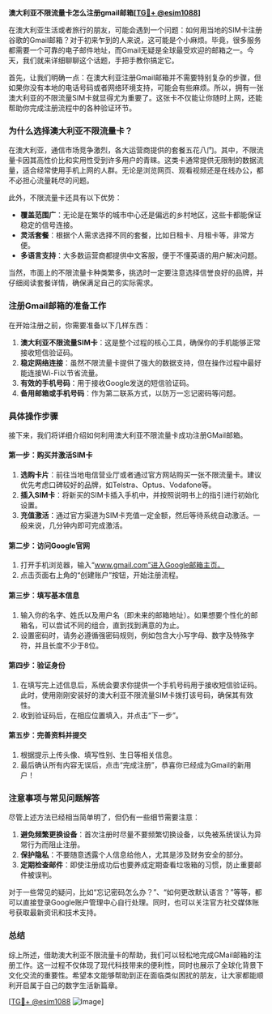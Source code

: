 **澳大利亚不限流量卡怎么注册gmail邮箱[[TG💪+ @esim1088](https://t.me/s/esim1088)]**

在澳大利亚生活或者旅行的朋友，可能会遇到一个问题：如何用当地的SIM卡注册谷歌的Gmail邮箱？对于初来乍到的人来说，这可能是个小麻烦。毕竟，很多服务都需要一个可靠的电子邮件地址，而Gmail无疑是全球最受欢迎的邮箱之一。今天，我们就来详细聊聊这个话题，手把手教你搞定它。

首先，让我们明确一点：在澳大利亚注册Gmail邮箱并不需要特别复杂的步骤，但如果你没有本地的电话号码或者网络环境支持，可能会有些麻烦。所以，拥有一张澳大利亚的不限流量SIM卡就显得尤为重要了。这张卡不仅能让你随时上网，还能帮助你完成注册流程中的各种验证环节。

### 为什么选择澳大利亚不限流量卡？

在澳大利亚，通信市场竞争激烈，各大运营商提供的套餐五花八门。其中，不限流量卡因其高性价比和实用性受到许多用户的青睐。这类卡通常提供无限制的数据流量，适合经常使用手机上网的人群。无论是浏览网页、观看视频还是在线办公，都不必担心流量耗尽的问题。

此外，不限流量卡还具有以下优势：

- **覆盖范围广**：无论是在繁华的城市中心还是偏远的乡村地区，这些卡都能保证稳定的信号连接。
- **灵活套餐**：根据个人需求选择不同的套餐，比如日租卡、月租卡等，非常方便。
- **多语言支持**：大多数运营商都提供中文客服，便于不懂英语的用户解决问题。

当然，市面上的不限流量卡种类繁多，挑选时一定要注意选择信誉良好的品牌，并仔细阅读套餐详情，确保满足自己的实际需求。

### 注册Gmail邮箱的准备工作

在开始注册之前，你需要准备以下几样东西：

1. **澳大利亚不限流量SIM卡**：这是整个过程的核心工具，确保你的手机能够正常接收短信验证码。
2. **稳定网络连接**：虽然不限流量卡提供了强大的数据支持，但在操作过程中最好能连接Wi-Fi以节省流量。
3. **有效的手机号码**：用于接收Google发送的短信验证码。
4. **备用邮箱或手机号码**：作为第二联系方式，以防万一忘记密码等问题。

### 具体操作步骤

接下来，我们将详细介绍如何利用澳大利亚不限流量卡成功注册GMail邮箱。

#### 第一步：购买并激活SIM卡

1. **选购卡片**：前往当地电信营业厅或者通过官方网站购买一张不限流量卡。建议优先考虑口碑较好的品牌，如Telstra、Optus、Vodafone等。
2. **插入SIM卡**：将新买的SIM卡插入手机中，并按照说明书上的指引进行初始化设置。
3. **充值激活**：通过官方渠道为SIM卡充值一定金额，然后等待系统自动激活。一般来说，几分钟内即可完成激活。

#### 第二步：访问Google官网

1. 打开手机浏览器，输入“www.gmail.com”进入Google邮箱主页。
2. 点击页面右上角的“创建账户”按钮，开始注册流程。

#### 第三步：填写基本信息

1. 输入你的名字、姓氏以及用户名（即未来的邮箱地址）。如果想要个性化的邮箱名，可以尝试不同的组合，直到找到满意的为止。
2. 设置密码时，请务必遵循强密码规则，例如包含大小写字母、数字及特殊字符，并且长度不少于8位。

#### 第四步：验证身份

1. 在填写完上述信息后，系统会要求你提供一个手机号码用于接收短信验证码。此时，使用刚刚安装好的澳大利亚不限流量SIM卡拨打该号码，确保其有效性。
2. 收到验证码后，在相应位置填入，并点击“下一步”。

#### 第五步：完善资料并提交

1. 根据提示上传头像、填写性别、生日等相关信息。
2. 最后确认所有内容无误后，点击“完成注册”，恭喜你已经成为Gmail的新用户！

### 注意事项与常见问题解答

尽管上述方法已经相当简单明了，但仍有一些细节需要注意：

1. **避免频繁更换设备**：首次注册时尽量不要频繁切换设备，以免被系统误认为异常行为而阻止注册。
2. **保护隐私**：不要随意透露个人信息给他人，尤其是涉及财务安全的部分。
3. **定期检查邮件**：即使注册成功后也要养成定期查看垃圾箱的习惯，防止重要邮件被误判。

对于一些常见的疑问，比如“忘记密码怎么办？”、“如何更改默认语言？”等等，都可以直接登录Google账户管理中心自行处理。同时，也可以关注官方社交媒体账号获取最新资讯和技术支持。

### 总结

综上所述，借助澳大利亚不限流量卡的帮助，我们可以轻松地完成GMail邮箱的注册工作。这一过程不仅体现了现代科技带来的便利性，同时也展示了全球化背景下文化交流的重要性。希望本文能够帮助到正在面临类似困扰的朋友，让大家都能顺利开启属于自己的数字生活新篇章。

[[TG💪+ @esim1088](https://t.me/s/esim1088) ![Image](https://i.postimg.cc/4NQfJmqS/Snipaste-2025-05-13-00-14-12.png)]